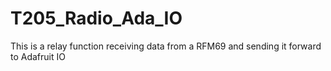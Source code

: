 # T205_Radio_Ada_IO
This is a relay function receiving data from a RFM69 and sending it forward to Adafruit IO

